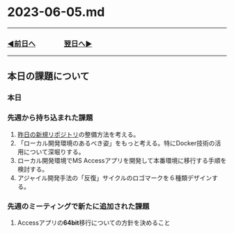 # 2023-06-05.md
---
### [◀️前日へ](https://github.com/yuasys/chatty-journal/blob/main/2023/06/2023-06-04.md)&emsp;&emsp;&emsp;&emsp;[翌日へ▶️](https://github.com/yuasys/chatty-journal/blob/main/2023/06/2023-06-06.md)
---

## 本日の課題について

### 本日

### 先週から持ち込まれた課題

1. [昨日の新規リポジトリ](https://github.com/yuasys/scratch001)の整備方法を考える。
2. 「ローカル開発環境のあるべき姿」をもっと考える。特にDocker技術の活用について深堀りする。
3. ローカル開発環境でMS Accessアプリを開発して本番環境に移行する手順を検討する。
4. アジャイル開発手法の「反復」サイクルのロゴマークを６種類デザインする。

### 先週のミーティングで新たに追加された課題

1. Accessアプリの<b>64bit</b>移行についての方針を決めること



